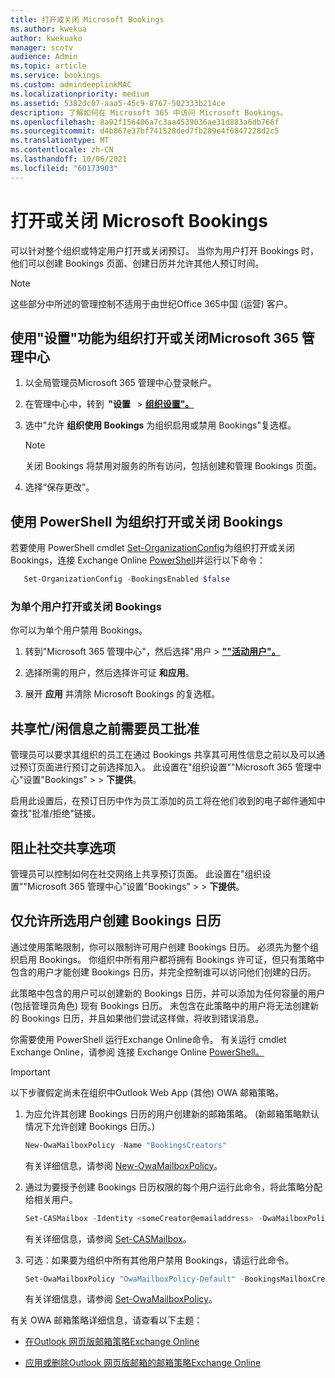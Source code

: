 ```yaml
---
title: 打开或关闭 Microsoft Bookings
ms.author: kwekua
author: kwekuako
manager: scotv
audience: Admin
ms.topic: article
ms.service: bookings
ms.custom: admindeeplinkMAC
ms.localizationpriority: medium
ms.assetid: 5382dc07-aaa5-45c9-8767-502333b214ce
description: 了解如何在 Microsoft 365 中访问 Microsoft Bookings。
ms.openlocfilehash: 8a92f156406a7c3aa4539036ae31d883a6db766f
ms.sourcegitcommit: d4b867e37bf741528ded7fb289e4f6847228d2c5
ms.translationtype: MT
ms.contentlocale: zh-CN
ms.lasthandoff: 10/06/2021
ms.locfileid: "60173903"
---
```

# <a name="turn-microsoft-bookings-on-or-off"></a>打开或关闭 Microsoft Bookings

可以针对整个组织或特定用户打开或关闭预订。 当你为用户打开 Bookings 时，他们可以创建 Bookings 页面、创建日历并允许其他人预订时间。

> [!NOTE]
> 这些部分中所述的管理控制不适用于由世纪Office 365中国 (运营) 客户。

## <a name="turn-bookings-on-or-off-for-your-organization-using-the-microsoft-365-admin-center"></a>使用"设置"功能为组织打开或关闭Microsoft 365 管理中心

1. 以全局管理员Microsoft 365 管理中心登录帐户。

2. 在管理中心中，转到  **"设置**   \> <a href="https://go.microsoft.com/fwlink/p/?linkid=2053743" target="_blank">**组织设置"。**</a>

3. 选中"允许 **组织使用 Bookings** 为组织启用或禁用 Bookings"复选框。

   > [!NOTE]
   > 关闭 Bookings 将禁用对服务的所有访问，包括创建和管理 Bookings 页面。

4. 选择“保存更改”。

## <a name="turn-bookings-on-or-off-for-your-organization-using-powershell"></a>使用 PowerShell 为组织打开或关闭 Bookings

若要使用 PowerShell cmdlet [Set-OrganizationConfig](/powershell/module/exchange/set-organizationconfig)为组织打开或关闭 Bookings，连接 Exchange Online [PowerShell](/powershell/exchange/connect-to-exchange-online-powershell)并运行以下命令：

```PowerShell
   Set-OrganizationConfig -BookingsEnabled $false
```

### <a name="turn-bookings-on-or-off-for-individual-users"></a>为单个用户打开或关闭 Bookings

你可以为单个用户禁用 Bookings。

1. 转到"Microsoft 365 管理中心"，然后选择"用户 \> <a href="https://go.microsoft.com/fwlink/p/?linkid=834822" target="_blank">**""活动用户"。**</a>

1. 选择所需的用户，然后选择许可证 **和应用**。

1. 展开 **应用** 并清除 Microsoft Bookings 的复选框。

## <a name="require-staff-approvals-before-sharing-freebusy-information"></a>共享忙/闲信息之前需要员工批准

管理员可以要求其组织的员工在通过 Bookings 共享其可用性信息之前以及可以通过预订页面进行预订之前选择加入。 此设置在"组织设置""Microsoft 365 管理中心"设置"Bookings" \> <a href="https://go.microsoft.com/fwlink/p/?linkid=2053743" target="_blank"></a> \> **下提供**。

启用此设置后，在预订日历中作为员工添加的员工将在他们收到的电子邮件通知中查找"批准/拒绝"链接。

## <a name="block-social-sharing-options"></a>阻止社交共享选项

管理员可以控制如何在社交网络上共享预订页面。 此设置在"组织设置""Microsoft 365 管理中心"设置"Bookings" \> <a href="https://go.microsoft.com/fwlink/p/?linkid=2053743" target="_blank"></a> \> **下提供**。

## <a name="allow-only-selected-users-to-create-bookings-calendars"></a>仅允许所选用户创建 Bookings 日历

通过使用策略限制，你可以限制许可用户创建 Bookings 日历。 必须先为整个组织启用 Bookings。 你组织中所有用户都将拥有 Bookings 许可证，但只有策略中包含的用户才能创建 Bookings 日历，并完全控制谁可以访问他们创建的日历。

此策略中包含的用户可以创建新的 Bookings 日历，并可以添加为任何容量的用户 (包括管理员角色) 现有 Bookings 日历。 未包含在此策略中的用户将无法创建新的 Bookings 日历，并且如果他们尝试这样做，将收到错误消息。

你需要使用 PowerShell 运行Exchange Online命令。 有关运行 cmdlet Exchange Online，请参阅 连接 Exchange Online [PowerShell。](/powershell/exchange/connect-to-exchange-online-powershell)

> [!IMPORTANT]
> 以下步骤假定尚未在组织中Outlook Web App (其他) OWA 邮箱策略。

1. 为应允许其创建 Bookings 日历的用户创建新的邮箱策略。  (新邮箱策略默认情况下允许创建 Bookings 日历。) 

   ```PowerShell
   New-OwaMailboxPolicy -Name "BookingsCreators"
   ```

   有关详细信息，请参阅 [New-OwaMailboxPolicy](/powershell/module/exchange/new-owamailboxpolicy)。

2. 通过为要授予创建 Bookings 日历权限的每个用户运行此命令，将此策略分配给相关用户。

   ```PowerShell
   Set-CASMailbox -Identity <someCreator@emailaddress> -OwaMailboxPolicy "BookingsCreators"
   ```

   有关详细信息，请参阅 [Set-CASMailbox](/powershell/module/exchange/set-casmailbox)。

3. 可选：如果要为组织中所有其他用户禁用 Bookings，请运行此命令。

   ```PowerShell
   Set-OwaMailboxPolicy "OwaMailboxPolicy-Default" -BookingsMailboxCreationEnabled:$false
   ```

   有关详细信息，请参阅 [Set-OwaMailboxPolicy](/powershell/module/exchange/set-owamailboxpolicy)。

有关 OWA 邮箱策略详细信息，请查看以下主题：

- [在Outlook 网页版邮箱策略Exchange Online](/exchange/clients-and-mobile-in-exchange-online/outlook-on-the-web/create-outlook-web-app-mailbox-policy)

- [应用或删除Outlook 网页版邮箱的邮箱策略Exchange Online](/exchange/clients-and-mobile-in-exchange-online/outlook-on-the-web/create-outlook-web-app-mailbox-policy)